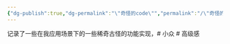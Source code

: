 ```yaml
---
{"dg-publish":true,"dg-permalink":"\"奇怪的code\"","permalink":"/\"奇怪的code\"/","dgPassFrontmatter":true,"created":"2024-01-27T01:35:55.170+08:00","updated":"2024-12-29T22:08:30.369+08:00"}
---
```


记录了一些在我应用场景下的一些稀奇古怪的功能实现，\# 小众 \# 高级感
